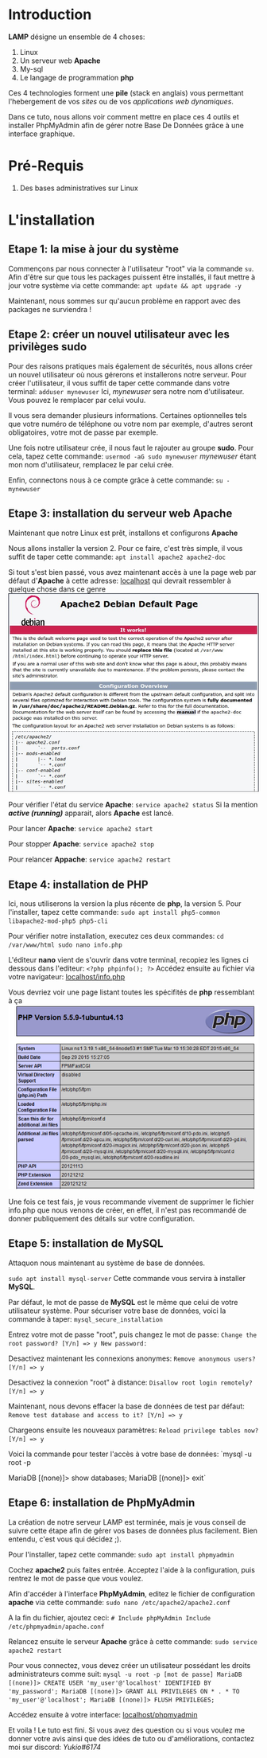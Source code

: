 Introduction
===============	

**LAMP** désigne un ensemble de 4 choses:
1) Linux
2) Un serveur web **Apache** 
3) My-sql
4) Le langage de programmation **php**

Ces 4 technologies forment une **pile** (stack en anglais) vous permettant l'hebergement de vos *sites* ou de vos *applications web dynamiques*.

Dans ce tuto, nous allons voir comment mettre en place ces 4 outils et installer PhpMyAdmin afin de gérer notre Base De Données grâce à une interface graphique.


Pré-Requis
==============

1) Des bases administratives sur Linux

L'installation
===============	

Etape 1: la mise à jour du système
---------------	

Commençons par nous connecter à l'utilisateur "root" via la commande `su`.
Afin d'être sur que tous les packages puissent être installés, il faut mettre à jour votre système via cette commande:
`apt update && apt upgrade -y`

Maintenant, nous sommes sur qu'aucun problème en rapport avec des packages ne surviendra !


Etape 2: créer un nouvel utilisateur avec les privilèges **sudo**
---------------	

Pour des raisons pratiques mais également de sécurités, nous allons créer un nouvel utilisateur où nous gérerons et installerons notre serveur.
Pour créer l'utilisateur, il vous suffit de taper cette commande dans votre terminal:
`adduser mynewuser`
Ici, *mynewuser* sera notre nom d'utilisateur. Vous pouvez le remplacer par celui voulu.

Il vous sera demander plusieurs informations.
Certaines optionnelles tels que votre numéro de téléphone ou votre nom par exemple, d'autres seront obligatoires, votre mot de passe par exemple.

Une fois notre utilisateur crée, il nous faut le rajouter au groupe **sudo**.
Pour cela, tapez cette commande:
`usermod -aG sudo mynewuser`
*mynewuser* étant mon nom d'utilisateur, remplacez le par celui crée.

Enfin, connectons nous à ce compte grâce à cette commande:
`su - mynewuser`


Etape 3: installation du serveur web **Apache**
---------------	

Maintenant que notre Linux est prêt, installons et configurons **Apache**

Nous allons installer la version 2. Pour ce faire, c'est très simple, il vous suffit de taper cette commande:
`apt install apache2 apache2-doc`

Si tout s'est bien passé, vous avez maintenant accès à une la page web par défaut d'**Apache** à cette adresse: [localhost](http://127.0.0.1/) qui devrait ressembler à quelque chose dans ce genre
![apache2](apache.png)

Pour vérifier l'état du service **Apache**:
`service apache2 status`
Si la mention ***active (running)*** apparait, alors **Apache** est lancé.

Pour lancer **Apache**: 
`service apache2 start`

Pour stopper **Apache**:
`service apache2 stop`

Pour relancer **Appache**:
`service apache2 restart`


Etape 4: installation de PHP
---------------	

Ici, nous utiliserons la version la plus récente de **php**, la version 5.
Pour l'installer, tapez cette commande:
`sudo apt install php5-common libapache2-mod-php5 php5-cli`

Pour vérifier notre installation, executez ces deux commandes:
`cd /var/www/html
sudo nano info.php`

L'éditeur **nano** vient de s'ouvrir dans votre terminal, recopiez les lignes ci dessous dans l'editeur:
`<?php
phpinfo();
?>`
Accédez ensuite au fichier via votre navigateur: [localhost/info.php](http://127.0.0.1/info.php)

Vous devriez voir une page listant toutes les spécifités de **php** ressemblant à ça
![php5](php5.png)

Une fois ce test fais, je vous recommande vivement de supprimer le fichier info.php que nous venons de créer, en effet, il n'est pas recommandé de donner publiquement des détails sur votre configuration.


Etape 5: installation de **MySQL**
---------------	

Attaquon nous maintenant au système de base de données.

`sudo apt install mysql-server`
Cette commande vous servira à installer **MySQL**.

Par défaut, le mot de passe de **MySQL** est le même que celui de votre utilisateur système.
Pour sécuriser votre base de données, voici la commande à taper:
`mysql_secure_installation`

Entrez votre mot de passe "root", puis changez le mot de passe:
`Change the root password? [Y/n] => y
New password:`

Desactivez maintenant les connexions anonymes:
`Remove anonymous users? [Y/n] => y`

Desactivez la connexion "root" à distance:
`Disallow root login remotely? [Y/n] => y`

Maintenant, nous devons effacer la base de données de test par défaut:
`Remove test database and access to it? [Y/n] => y`

Chargeons ensuite les nouveaux paramètres:
`Reload privilege tables now? [Y/n] => y`

Voici la commande pour tester l'accès à votre base de données:
`mysql -u root -p <password>

MariaDB [(none)]> show databases;
MariaDB [(none)]> exit`

Etape 6: installation de PhpMyAdmin
---------------

La création de notre serveur LAMP est terminée, mais je vous conseil de suivre cette étape afin de gérer vos bases de données plus facilement. 
Bien entendu, c'est vous qui décidez ;).

Pour l'installer, tapez cette commande:
`sudo apt install phpmyadmin`

Cochez **apache2** puis faites entrée.
Acceptez l'aide à la configuration, puis rentrez le mot de passe que vous voulez.

Afin d'accéder à l'interface **PhpMyAdmin**, editez le fichier de configuration **apache** via cette commande:
`sudo nano /etc/apache2/apache2.conf`

A la fin du fichier, ajoutez ceci:
`# Include phpMyAdmin
Include /etc/phpmyadmin/apache.conf`

Relancez ensuite le serveur **Apache** grâce à cette commande:
`sudo service apache2 restart`

Pour vous connectez, vous devez créer un utilisateur possédant les droits administrateurs comme suit:
`mysql -u root -p
[mot de passe]
MariaDB [(none)]> CREATE USER 'my_user'@'localhost' IDENTIFIED BY 'my_password';
MariaDB [(none)]> GRANT ALL PRIVILEGES ON * . * TO 'my_user'@'localhost';
MariaDB [(none)]> FLUSH PRIVILEGES;`

Accédez ensuite à votre interface: [localhost/phpmyadmin](http://127.0.0.1/phpmyadmin/)


Et voila ! Le tuto est fini.
Si vous avez des question ou si vous voulez me donner votre avis ainsi que des idées de tuto ou d'améliorations, contactez moi sur discord: *Yukio#6174*
